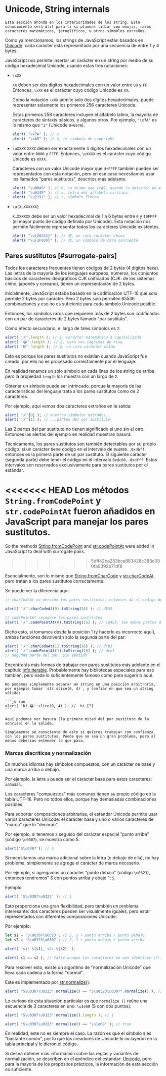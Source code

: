
# Unicode, String internals

```warn header="Conocimiento avanzado"
Esta sección ahonda en los interioridades de los string. Este conocimiento será útil para ti si planeas lidiar con emojis, raros caracteres matemáticos, jeroglíficos, u otros símbolos extraños.
```

Como ya mencionamos, los strings de JavaScript están basados en [Unicode](https://es.wikipedia.org/wiki/Unicode): cada carácter está representado por una secuencia de entre 1 y 4 bytes.

JavaScript nos permite insertar un carácter en un string por medio de su código hexadecimal Unicode, usando estas tres notaciones:

- `\xXX`

    `XX` deben ser dos dígitos hexadecimales con un valor entre `00` y `FF`. Entonces, `\xXX` es el carácter cuyo código Unicode es `XX`.

    Como la notación `\xXX` admite solo dos dígitos hexadecimales, puede representar solamente los primeros 256 caracteres Unicode.

    Estos primeros 256 caracteres incluyen el alfabeto latino, la mayoría de caracteres de sintaxis básicos, y algunos otros. Por ejemplo, `"\x7A"` es lo mismo que `"z"` (Unicode `U+007A`).

    ```js run
    alert( "\x7A" ); // z
    alert( "\xA9" ); // ©, el símbolo de copyright
    ```

- `\uXXXX`
    `XXXX` deben ser exactamente 4 dígitos hexadecimales con un valor entre `0000` y `FFFF`. Entonces, `\uXXXX` es el carácter cuyo código Unicode es `XXXX`.

    Caracteres con un valor Unicode mayor que `U+FFFF` también pueden ser representados con esta notación, pero en ese caso necesitamos usar los llamados "pares sustitutos", descritos más adelante.

    ```js run
    alert( "\u00A9" ); // ©, lo mismo que \xA9, usando la notación de 4 dígitos hexa
    alert( "\u044F" ); // я, letra del alfabeto cirílico
    alert( "\u2191" ); // ↑, símbolo flecha
    ```

- `\u{X…XXXXXX}`

    `X…XXXXXX` debe ser un valor hexadecimal de 1 a 6 bytes entre `0` y `10FFFF` (el mayor punto de código definido por Unicode). Esta notación nos permite fácilmente representar todos los caracteres Unicode existentes.

    ```js run
    alert( "\u{20331}" ); // 佫, un raro carácter chino
    alert( "\u{1F60D}" ); // 😍, un símbolo de cara sonriente
    ```

## Pares sustitutos [#surrogate-pairs]

Todos los caracteres frecuentes tienen códigos de 2 bytes (4 dígitos hexa). Las letras de la mayoría de los lenguajes europeos, números, los conjuntos básicos de caracteres ideográficos CJK unificados (CJK: de los sistemas chino, japonés y coreano), tienen un representación de 2 bytes.

Inicialmente, JavaScript estaba basado en la codificación UTF-16 que solo permite 2 bytes por carácter. Pero 2 bytes solo permiten 65536 combinaciones y eso no es suficiente para cada símbolo Unicode posible.

Entonces, los símbolos raros que requieren más de 2 bytes son codificados con un par de caracteres de 2 bytes llamado "par sustituto".

Como efecto secundario, el largo de tales símbolos es `2`:

```js run
alert( '𝒳'.length ); // 2, carácter matemático X capitalizado
alert( '😂'.length ); // 2, cara con lágrimas de risa
alert( '𩷶'.length ); // 2, un raro carácter chino
```

Esto es porque los pares sustitutos no existían cuando JavaScript fue creado, por ello no es procesado correctamente por el lenguaje.

En realidad tenemos un solo símbolo en cada línea de los string de arriba, pero la propiedad `length` los muestra con un largo de `2`.

Obtener un símbolo puede ser intrincado, porque la mayoría de las características del lenguaje trata a los pares sustitutos como de 2 caracteres.

Por ejemplo, aquí vemos dos caracteres extraños en la salida:

```js run
alert( '𝒳'[0] ); // muestra símbolos extraños...
alert( '𝒳'[1] ); // ...partes del par sustituto
```

Las 2 partes del par sustituto no tienen significado el uno sin el otro. Entonces las alertas del ejemplo en realidad muestran basura.

Técnicamente, los pares sustitutos son también detectables por su propio código: si un carácter tiene código en el intervalo de `0xd800..0xdbff`, entonces es la primera parte de un par sustituto. El siguiente carácter (segunda parte) debe tener el código en el intervalo `0xdc00..0xdfff`. Estos intervalos son reservados exclusivamente para pares sustitutos por el estándar.

<<<<<<< HEAD
Los métodos `String.fromCodePoint` y `str.codePointAt` fueron añadidos en JavaScript para manejar los pares sustitutos.
=======
So the methods [String.fromCodePoint](https://developer.mozilla.org/en-US/docs/Web/JavaScript/Reference/Global_Objects/String/fromCodePoint) and [str.codePointAt](https://developer.mozilla.org/en-US/docs/Web/JavaScript/Reference/Global_Objects/String/codePointAt) were added in JavaScript to deal with surrogate pairs.
>>>>>>> 5dff42ba283bce883428c383c080fa9392b71df8

Esencialmente, son lo mismo que [String.fromCharCode](mdn:js/String/fromCharCode) y [str.charCodeAt](mdn:js/String/charCodeAt), pero tratan a los pares sustitutos correctamente.

Se puede ver la diferencia aquí:

```js run
// charCodeAt no percibe los pares sustitutos, entonces da el código de la primera parte de 𝒳:

alert( '𝒳'.charCodeAt(0).toString(16) ); // d835

// codePointAt reconoce los pares sustitutos
alert( '𝒳'.codePointAt(0).toString(16) ); // 1d4b3, lee ambas partes del par sustituto
```

Dicho esto, si tomamos desde la posición 1 (y hacerlo es incorrecto aquí), ambas funciones devolverán solo la segunda parte del par:

```js run
alert( '𝒳'.charCodeAt(1).toString(16) ); // dcb3
alert( '𝒳'.codePointAt(1).toString(16) ); // dcb3
// segunda parte del par, sin sentido
```

Encontrarás más formas de trabajar con pares sustitutos más adelante en el capítulo <info:iterable>. Probablemente hay bibliotecas especiales para eso también, pero nada lo suficientemente famoso como para sugerirlo aquí.

````warn header="En conclusión: partir strings en un punto arbitrario es peligroso"
No podemos simplemente separar un string en una posición arbitraria, por ejemplo tomar `str.slice(0, 4)`, y confiar en que sea un string válido:

```js run
alert( 'hi 😂'.slice(0, 4) ); //  hi [?]
```

Aquí podemos ver basura (la primera mitad del par sustituto de la sonrisa) en la salida.

Simplemente sé consciente de esto si quieres trabajar con confianza con los pares sustitutos. Puede que no sea un gran problema, pero al menos deberías entender lo que pasa.
````

### Marcas diacríticas y normalización

En muchos idiomas hay símbolos compuestos, con un carácter de base y una marca arriba o debajo.

Por ejemplo, la letra `a` puede ser el carácter base para estos caracteres: `àáâäãåā`.

Los caracteres "compuestos" más comunes tienen su propio código en la tabla UTF-16. Pero no todos ellos, porque hay demasiadas combinaciones posibles.

Para soportar composiciones arbitrarias, el estándar Unicode permite usar varios caracteres Unicode: el carácter base y uno o varios caracteres de "marca" que lo "decoran".

Por ejemplo, si tenemos `S` seguido del carácter especial "punto arriba" (código `\u0307`), se muestra como Ṡ.

```js run
alert('S\u0307'); // Ṡ
```

Si necesitamos una marca adicional sobre la letra (o debajo de ella), no hay problema, simplemente se agrega el carácter de marca necesario.

Por ejemplo, si agregamos un carácter "punto debajo" (código `\u0323`), entonces tendremos" S con puntos arriba y abajo ": `Ṩ`.

Ejemplo:

```js run
alert( 'S\u0307\u0323' ); // Ṩ
```

Esto proporciona una gran flexibilidad, pero también un problema interesante: dos caracteres pueden ser visualmente iguales, pero estar representados con diferentes composiciones Unicode.

Por ejemplo:

```js run
let s1 = 'S\u0307\u0323'; // Ṩ, S + punto arriba + punto debajo
let s2 = 'S\u0323\u0307'; // Ṩ, S + punto debajo + punto arriba

alert( `s1: ${s1}, s2: ${s2}` );

alert( s1 == s2 ); // false aunque los caracteres se ven idénticos (?!)
```

Para resolver esto, existe un algoritmo de "normalización Unicode" que lleva cada cadena a la forma "normal".

Este es implementado por [str.normalize()](https://developer.mozilla.org/es/docs/Web/JavaScript/Referencia/Objetos_globales/String/normalize).

```js run
alert( "S\u0307\u0323".normalize() == "S\u0323\u0307".normalize() ); // true
```

Lo curioso de esta situación particular es que `normalize ()` reúne una secuencia de 3 caracteres en uno: `\u1e68` (S con dos puntos).

```js run
alert( "S\u0307\u0323".normalize().length ); // 1

alert( "S\u0307\u0323".normalize() == "\u1e68" ); // true
```

En realidad, este no es siempre el caso. La razón es que el símbolo `Ṩ` es "bastante común", por lo que los creadores de Unicode lo incluyeron en la tabla principal y le dieron el código.

Si desea obtener más información sobre las reglas y variantes de normalización, se describen en el apéndice del estándar: [Unicode](https://www.unicode.org/reports/tr15/), pero para la mayoría de los propósitos prácticos, la información de esta sección es suficiente.
